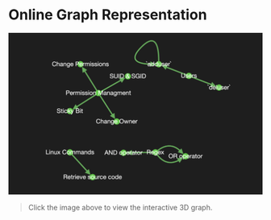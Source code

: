 # Online Graph Representation

[![Graph](./docs/cytograph0.0.1.png)](https://Rippley777.github.io/obs-notes/cytograph.html)

> Click the image above to view the interactive 3D graph.
